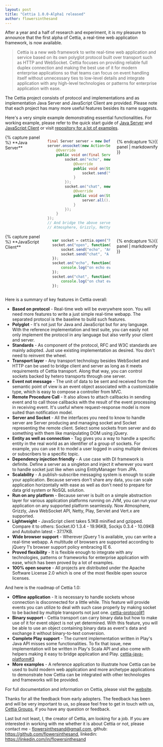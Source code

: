 ```yaml
---
layout: post
title: "Cettia 1.0.0-Alpha1 released"
author: flowersinthesand
---
```


After a year and a half of research and experiment, it is my pleasure to announce that the first alpha of Cettia, a real-time web application framework, is now available. 

> Cettia is a new web framework to write real-time web application and service based on its own polyglot protocol built over transport such as HTTP and WebSocket. Cettia focuses on providing reliable full duplex connection and making the best use of it for modern enterprise applications so that teams can focus on event handling itself without unnecessary ties to low-level details and integrate application with any high-level technologies or patterns for enterprise application with ease.

The Cettia project consists of protocol and implementations and as implementation Java Server and JavaScript Client are provided. Please note that each project has many more useful features besides its name suggests.

Here's a very simple example demonstrating essential functionalities. For working example, please refer to the quick start guide of [Java Server](/projects/cettia-java-server/1.0.0-Alpha1/#quick-start) and [JavaScript Client](/projects/cettia-javascript-client/1.0.0-Alpha1/#quick-start) or visit [repository for a lot of examples](https://github.com/cettia/cettia-examples).

<div class="row">
<div class="large-6 columns">
{% capture panel %}
**Java Server**

```java
final Server server = new DefaultServer();
server.onsocket(new Action<ServerSocket>() {
    @Override
    public void on(final ServerSocket socket) {
        socket.on("echo", new Action<String>() {
            @Override
            public void on(String data) {
                socket.send("echo", data);
            }
        });
        socket.on("chat", new Action<String>() {
            @Override
            public void on(String data) {
                server.all().send("chat", data);
            }
        });
    }
});
// And bridge the above server to your favorite platform like 
// Atmosphere, Grizzly, Netty, Play, Servlet, Vert.x and so on
```
{% endcapture %}{{ panel | markdownify }}
</div>
<div class="large-6 columns">
{% capture panel %}
**JavaScript Client**

```javascript
var socket = cettia.open("http://localhost:8080/cettia");
socket.on("open", function() {
    socket.send("echo", "An echo message");
    socket.send("chat", "A chat message");
});
socket.on("echo", function(data) {
    console.log("on echo event:", data);
});
socket.on("chat", function(data) {
    console.log("on chat event:", data);
});
```
{% endcapture %}{{ panel | markdownify }}
</div>
</div>

Here is a summary of key features in Cettia overall:

* **Based on protocol** - Real-time web will be everywhere soon. You will need more features to write a just simple real-time webapp. The separated protocol is the baseline to build such features.
* **Polyglot** - It's not just for Java and JavaScript but for any language. With the reference implementation and test suite, you can easily not only implement the protocol in any language but also verify your client and server.
* **Standards** - As component of the protocol, RFC and W3C standards are mainly adopted. Just use existing implementation as desired. You don't need to reinvent the wheel.
* **Transport layer** - Any transport technology besides WebSocket and HTTP can be used to bridge client and server as long as it meets requirements of Cettia transport. Along that way, you can control sockets backed by hetero transports through one server.
* **Event not message** - The unit of data to be sent and received from the semantic point of view is an event object associated with a customizable type, which is easy to compose a controller from MVC.
* **Remote Procedure Call** - It also allows to attach callbacks in sending event and to call those callbacks with the result of the event processing in receiving event. It's useful where request-response model is more suited than notification model.
* **Server and Socket** - All the interfaces you need to know to handle server are Server producing and managing socket and Socket representing the remote client. Select some sockets from server and do something with them like manipulating DOM using jQuery.
* **Entity as well as connection** - Tag gives you a way to handle a specific entity in the real world as an identifier of a group of sockets. For example, you can use it to model a user logged in using multiple devices or subscribers to a specific topic.
* **Dependency injection friendly** - A use case with DI framework is definite. Define a server as a singleton and inject it wherever you want to handle socket just like when using EntityManager from JPA.
* **Scalability** - A publish-subscribe messaging system is enough to scale your application. Because servers don't share any data, you can scale application horizontally with ease as well as don't need to prepare for data grid system or NoSQL solution.
* **Run on any platform** - Because server is built on a simple abstraction layer for various application platforms running on JVM, you can run your application on any supported platform seamlessly. Now Atmosphere, Grizzly, Java WebSocket API, Netty, Play, Servlet and Vert.x are supported.
* **Lightweight** - JavaScript client takes 5.1KB minified and gzipped. Compare it to others: Socket.IO 1.3.4 - 19.96KB, Sockjs 0.3.4 - 10.09KB and Autobahn latest - 37.17KB.
* **Wide browser support** - Wherever jQuery 1 is available, you can write a real-time webapp. A multitude of browsers are supported according to jQuery 1's browser support policy embracing IE 6.
* **Proved flexibility** - It is flexible enough to integrate with any technologies, patterns or frameworks for enterprise application with ease, which has been proved by a lot of examples.
* **100% open source** - All projects are distributed under the Apache Software License 2.0 which is one of the most flexible open source licenses. 

And here is the roadmap of Cettia 1.0:

* **Offline application** - It is necessary to handle sockets whose connection is disconnected for a little while. This feature will provide events you can utilize to deal with such case properly by making socket to be backed by multiple transports not just one. [cettia-protocol#1](https://github.com/cettia/cettia-protocol/issues/1)
* **Binary support** - Cettia transport can carry binary data but how to make use of it for event object is not yet determined. With this feature, you will be able to use an object containing binary data as event's data and exchange it without binary-to-text conversion.
* **Complete Play support** - The current implementation written in Play's Java API misses some functionalities. To fix that issue, new implementation will be written in Play's Scala API and also come with helpers making it easy to bridge application and Play. [cettia-java-platform#3](https://github.com/cettia/cettia-java-platform/issues/3)
* **More examples** - A reference application to illustrate how Cettia can be used to build modern web application and more archetype applications to demonstrate how Cettia can be integrated with other technologies and frameworks will be provided.

For full documentation and information on Cettia, please visit the [website](http://cettia.io).

Thanks for all the feedback from early adopters. The feedback has been and will be very important to us, so please feel free to get in touch with us, [Cettia Groups](http://groups.google.com/group/cettia), if you have any question or feedback.

Last but not least, I, the creator of Cettia, am looking for a job. If you are interested in working with me whether it is about Cettia or not, please contact me - flowersinthesand@gmail.com, github: https://github.com/flowersinthesand, linkedin: https://linkedin.com/in/flowersinthesand